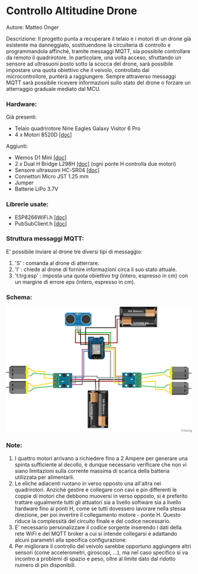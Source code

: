 # Controllo Altitudine Drone

Autore: Matteo Onger 

Descrizione: Il progetto punta a recuperare il telaio e i motori di un drone già esistente ma danneggiato, sostituendone la circuiteria di controllo e programmandola affinché, tramite messaggi MQTT, sia possibile controllare da remoto il quadrirotore. In particolare, una volta acceso, sfruttando un sensore ad ultrasuoni posto sotto la scocca del drone, sarà possibile impostare una quota obiettivo che il veivolo, controllato dal microcontrollore, punterà a raggiungere. Sempre attraverso messaggi MQTT sarà possibile ricevere informazioni sullo stato del drone o forzare un atterraggio graduale mediato dal MCU.

### Hardware:
Già presenti:
* Telaio quadrirotore Nine Eagles Galaxy Visitor 6 Pro
* 4 x Motori 8520D [[doc]](https://www.ricmotor.com/details/8520-coreless-motor)

Aggiunti:
* Wemos D1 Mini [[doc]](https://www.wemos.cc/en/latest/d1/d1_mini.html)
* 2 x Dual H Bridge L298H [[doc]](https://github.com/MatteoOnger/Drone/blob/main/Documents/Specifiche.md) (ogni ponte H controlla due motori)
* Sensore ultrasuoni HC-SR04 [[doc]](https://www.makerslab.it/sensore-di-distanza-ad-ultrasuoni-hc-sr04-con-arduino/)
* Connettori Micro JST 1.25 mm
* Jumper
* Batterie LiPo 3.7V

### Librerie usate:
* ESP8266WiFi.h [[doc]](https://arduino-esp8266.readthedocs.io/en/latest/esp8266wifi/readme.html)
* PubSubClient.h [[doc]](https://pubsubclient.knolleary.net/api)

### Struttura messaggi MQTT:
E' possibile inviare al drone tre diversi tipi di messaggio:
1. 'S' : comanda al drone di atterrare.
2. 'I' : chiede al drone di fornire informazioni circa il suo stato attuale.
3. 't:trg:esp' : imposta una quota obiettivo *trg* (intero, espresso in cm) con un margine di errore *eps* (intero, espresso in cm).

### Schema:
![alt](https://github.com/MatteoOnger/Drone/blob/main/Documents/Drone_schema.png)

### Note:
1. I quattro motori arrivano a richiedere fino a 2 Ampere per generare una spinta sufficiente al decollo, è dunque necessario verificare che non vi siano limitazioni sulla corrente massima di scarica della batteria utilizzata per alimentarli.
2. Le eliche adiacenti ruotano in verso opposto una all'altra nei quadrirotori. Anzichè gestire e collegare con cavi e pin differenti le coppie di motori che debbono muoversi in verso opposto, si è preferito trattare  ugualmente tutti gli attuatori sia a livello software sia a livello hardware fino ai ponti H, come se tutti dovessero lavorare nella stessa direzione, per poi invertire il collegamento  motore - ponte H. Questo riduce la complessità del circuito finale e del codice necessario.
4. E' necessario personalizzare il codice sorgente inserendo i dati della rete WiFi e del MQTT broker a cui si intende collegarsi e adattando alcuni parametri alla specifica configurazione.
5. Per migliorare il controllo del veivolo sarebbe opportuno aggiungere altri sensori (come accelerometri, giroscopi, ...), ma nel caso specifico si va incontro a problemi di spazio e peso, oltre al limite dato dal ridotto numero di pin disponibili.
